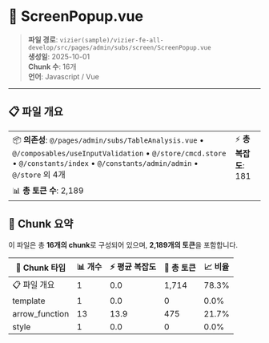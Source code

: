 # 📄 ScreenPopup.vue

> **파일 경로**: `vizier(sample)/vizier-fe-all-develop/src/pages/admin/subs/screen/ScreenPopup.vue`  
> **생성일**: 2025-10-01  
> **Chunk 수**: 16개  
> **언어**: Javascript / Vue
---





## 📋 파일 개요

| | |
|--|--|
| 📦 **의존성**: `@/pages/admin/subs/TableAnalysis.vue` • `@/composables/useInputValidation` • `@/store/cmcd.store` • `@/constants/index` • `@/constants/admin/admin` • `@/store` 외 4개 | ⚡ **총 복잡도**: 181 |
| 📊 **총 토큰 수**: 2,189 |  |






## 🧩 Chunk 요약

이 파일은 총 **16개의 chunk**로 구성되어 있으며, **2,189개의 토큰**을 포함합니다.

| 🧩 Chunk 타입 | 📊 개수 | ⚡ 평균 복잡도 | 📝 총 토큰 | 📈 비율 |
|---------------|--------|-------------|----------|--------|
| 📋 파일 개요 | 1 | 0.0 | 1,714 | 78.3% |
| template | 1 | 0.0 | 0 | 0.0% |
| arrow_function | 13 | 13.9 | 475 | 21.7% |
| style | 1 | 0.0 | 0 | 0.0% |

